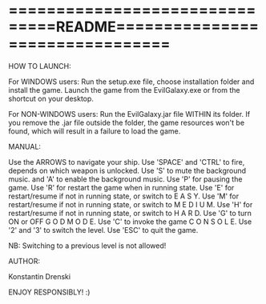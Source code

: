 # ===============================README================================

HOW TO LAUNCH:

For WINDOWS users: Run the setup.exe file, choose installation folder and install the game. Launch the game from the EvilGalaxy.exe or from the shortcut on your desktop.

For NON-WINDOWS users: Run the EvilGalaxy.jar file WITHIN its folder. If you remove the .jar file outside the folder, the game resources won't be found, which will result in a failure to load the game.



MANUAL: 

Use the ARROWS to navigate your ship. 
Use 'SPACE' and 'CTRL' to fire, 
depends on which weapon is unlocked.
Use 'S' to mute the background music.
and 'A' to enable the background music.
Use 'P' for pausing the game.
Use 'R' for restart the game when in running state.
Use 'E' for restart/resume if not in running state, or switch to E A S Y.
Use 'M' for restart/resume if not in running state, or switch to M E D I U M.
Use 'H' for restart/resume if not in running state, or switch to H A R D.
Use 'G' to turn ON or OFF G O D M O D E.
Use 'C' to invoke the game C O N S O L E.
Use '2' and '3' to switch the level.
Use 'ESC' to quit the game.

NB: Switching to a previous level is not allowed!



AUTHOR: 

Konstantin Drenski


ENJOY RESPONSIBLY! :)
